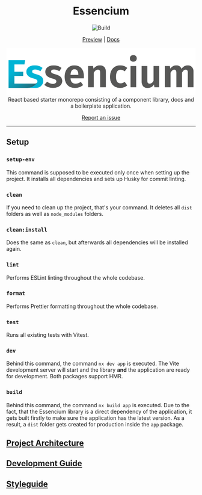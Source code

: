 <div align="center">

# Essencium

![Build](https://github.com/Frachtwerk/essencium-frontend/actions/workflows/ci.yml/badge.svg)

[Preview](https://staging.essencium.dev)
|
[Docs](https://docs.essencium.dev)

![Essencium Logo](./packages/app/public/img/web/logotype_400x100px.svg)
React based starter monorepo consisting of a component library, docs and a boilerplate application.

[Report an issue](https://github.com/Frachtwerk/essencium-frontend/issues)

</div>

---

## Setup

### `setup-env`

This command is supposed to be executed only once when setting up the project. It installs all dependencies and sets up Husky for commit linting.

### `clean`

If you need to clean up the project, that's your command. It deletes all `dist` folders as well as `node_modules` folders.

### `clean:install`

Does the same as `clean`, but afterwards all dependencies will be installed again.

### `lint`

Performs ESLint linting throughout the whole codebase.

### `format`

Performs Prettier formatting throughout the whole codebase.

### `test`

Runs all existing tests with Vitest.

### `dev`

Behind this command, the command `nx dev app` is executed. The Vite development server will start and the library **and** the application are ready for development. Both packages support HMR.

### `build`

Behind this command, the command `nx build app` is executed. Due to the fact, that the Essencium library is a direct dependency of the application, it gets built firstly to make sure the application has the latest version. As a result, a `dist` folder gets created for production inside the `app` package.

## [Project Architecture](https://docs.essencium-frontend.vercel.app/architecture)

## [Development Guide](https://docs.essencium-frontend.vercel.app/devguide)

## [Styleguide](https://docs.essencium-frontend.vercel.app/styleguide)
